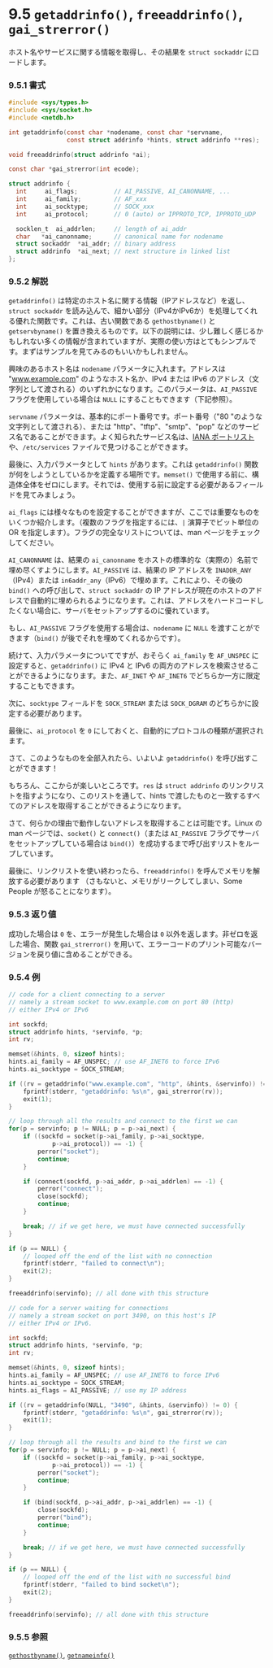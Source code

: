 # 9.5 `getaddrinfo()`, `freeaddrinfo()`, `gai_strerror()`

ホスト名やサービスに関する情報を取得し、その結果を `struct sockaddr` にロードします。

### 9.5.1 書式

```c
#include <sys/types.h>
#include <sys/socket.h>
#include <netdb.h>

int getaddrinfo(const char *nodename, const char *servname,
                const struct addrinfo *hints, struct addrinfo **res);

void freeaddrinfo(struct addrinfo *ai);

const char *gai_strerror(int ecode);

struct addrinfo {
  int     ai_flags;          // AI_PASSIVE, AI_CANONNAME, ...
  int     ai_family;         // AF_xxx
  int     ai_socktype;       // SOCK_xxx
  int     ai_protocol;       // 0 (auto) or IPPROTO_TCP, IPPROTO_UDP

  socklen_t  ai_addrlen;     // length of ai_addr
  char   *ai_canonname;      // canonical name for nodename
  struct sockaddr  *ai_addr; // binary address
  struct addrinfo  *ai_next; // next structure in linked list
};
```

### 9.5.2 解説

`getaddrinfo()` は特定のホスト名に関する情報（IPアドレスなど）を返し、`struct sockaddr` を読み込んで、細かい部分（IPv4かIPv6か）を処理してくれる優れた関数です。これは、古い関数である `gethostbyname()` と `getservbyname()` を置き換えるものです。以下の説明には、少し難しく感じるかもしれない多くの情報が含まれていますが、実際の使い方はとてもシンプルです。まずはサンプルを見てみるのもいいかもしれません。

興味のあるホスト名は `nodename` パラメータに入れます。アドレスは "www.example.com" のようなホスト名か、IPv4 または IPv6 のアドレス（文字列として渡される）のいずれかになります。このパラメータは、`AI_PASSIVE` フラグを使用している場合は `NULL` にすることもできます（下記参照）。

`servname` パラメータは、基本的にポート番号です。ポート番号（"80 "のような文字列として渡される）、または "http"、"tftp"、"smtp"、"pop" などのサービス名であることができます。よく知られたサービス名は、[IANA ポートリスト](https://www.iana.org/assignments/service-names-port-numbers/service-names-port-numbers.xhtml)や、`/etc/services` ファイルで見つけることができます。

最後に、入力パラメータとして `hints` があります。これは `getaddrinfo()` 関数が何をしようとしているかを定義する場所です。`memset()` で使用する前に、構造体全体をゼロにします。それでは、使用する前に設定する必要があるフィールドを見てみましょう。

`ai_flags` には様々なものを設定することができますが、ここでは重要なものをいくつか紹介します。（複数のフラグを指定するには、`|` 演算子でビット単位の OR を指定します）。フラグの完全なリストについては、man ページをチェックしてください。

`AI_CANONNAME` は、結果の `ai_canonname` をホストの標準的な（実際の）名前で埋め尽くすようにします。`AI_PASSIVE` は、結果の IP アドレスを `INADDR_ANY`（IPv4）または `in6addr_any`（IPv6）で埋めます。これにより、その後の `bind()` への呼び出しで、`struct sockaddr` の IP アドレスが現在のホストのアドレスで自動的に埋められるようになります。これは、アドレスをハードコードしたくない場合に、サーバをセットアップするのに優れています。

もし、`AI_PASSIVE` フラグを使用する場合は、`nodename` に `NULL` を渡すことができます（`bind()` が後でそれを埋めてくれるからです）。

続けて、入力パラメータについてですが、おそらく `ai_family` を `AF_UNSPEC` に設定すると、`getaddrinfo()` に IPv4 と IPv6 の両方のアドレスを検索させることができるようになります。また、`AF_INET` や `AF_INET6` でどちらか一方に限定することもできます。

次に、`socktype` フィールドを `SOCK_STREAM` または `SOCK_DGRAM` のどちらかに設定する必要があります。

最後に、`ai_protocol` を `0` にしておくと、自動的にプロトコルの種類が選択されます。

さて、このようなものを全部入れたら、いよいよ `getaddrinfo()` を呼び出すことができます！

もちろん、ここからが楽しいところです。`res` は `struct addrinfo` のリンクリストを指すようになり、このリストを通して、hints で渡したものと一致するすべてのアドレスを取得することができるようになります。

さて、何らかの理由で動作しないアドレスを取得することは可能です。Linux の man ページでは、`socket()` と `connect()`（または `AI_PASSIVE` フラグでサーバをセットアップしている場合は `bind()`）を成功するまで呼び出すリストをループしています。

最後に、リンクリストを使い終わったら、`freeaddrinfo()` を呼んでメモリを解放する必要があります （さもないと、メモリがリークしてしまい、Some People が怒ることになります）。

### 9.5.3 返り値

成功した場合は `0` を、エラーが発生した場合は `0` 以外を返します。非ゼロを返した場合、関数 `gai_strerror()` を用いて、エラーコードのプリント可能なバージョンを戻り値に含めることができる。

### 9.5.4 例

```c
// code for a client connecting to a server
// namely a stream socket to www.example.com on port 80 (http)
// either IPv4 or IPv6

int sockfd;
struct addrinfo hints, *servinfo, *p;
int rv;

memset(&hints, 0, sizeof hints);
hints.ai_family = AF_UNSPEC; // use AF_INET6 to force IPv6
hints.ai_socktype = SOCK_STREAM;

if ((rv = getaddrinfo("www.example.com", "http", &hints, &servinfo)) != 0) {
    fprintf(stderr, "getaddrinfo: %s\n", gai_strerror(rv));
    exit(1);
}

// loop through all the results and connect to the first we can
for(p = servinfo; p != NULL; p = p->ai_next) {
    if ((sockfd = socket(p->ai_family, p->ai_socktype,
            p->ai_protocol)) == -1) {
        perror("socket");
        continue;
    }

    if (connect(sockfd, p->ai_addr, p->ai_addrlen) == -1) {
        perror("connect");
        close(sockfd);
        continue;
    }

    break; // if we get here, we must have connected successfully
}

if (p == NULL) {
    // looped off the end of the list with no connection
    fprintf(stderr, "failed to connect\n");
    exit(2);
}

freeaddrinfo(servinfo); // all done with this structure
```

```c
// code for a server waiting for connections
// namely a stream socket on port 3490, on this host's IP
// either IPv4 or IPv6.

int sockfd;
struct addrinfo hints, *servinfo, *p;
int rv;

memset(&hints, 0, sizeof hints);
hints.ai_family = AF_UNSPEC; // use AF_INET6 to force IPv6
hints.ai_socktype = SOCK_STREAM;
hints.ai_flags = AI_PASSIVE; // use my IP address

if ((rv = getaddrinfo(NULL, "3490", &hints, &servinfo)) != 0) {
    fprintf(stderr, "getaddrinfo: %s\n", gai_strerror(rv));
    exit(1);
}

// loop through all the results and bind to the first we can
for(p = servinfo; p != NULL; p = p->ai_next) {
    if ((sockfd = socket(p->ai_family, p->ai_socktype,
            p->ai_protocol)) == -1) {
        perror("socket");
        continue;
    }

    if (bind(sockfd, p->ai_addr, p->ai_addrlen) == -1) {
        close(sockfd);
        perror("bind");
        continue;
    }

    break; // if we get here, we must have connected successfully
}

if (p == NULL) {
    // looped off the end of the list with no successful bind
    fprintf(stderr, "failed to bind socket\n");
    exit(2);
}

freeaddrinfo(servinfo); // all done with this structure
```

### 9.5.5 参照

[`gethostbyname()`](#gethostbynameman), [`getnameinfo()`](#getnameinfoman)
